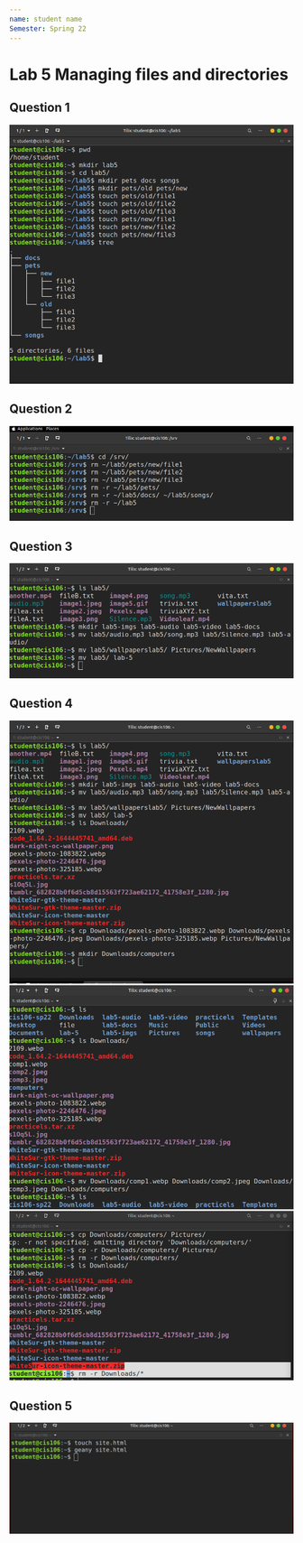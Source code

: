 ```yaml
---
name: student name
Semester: Spring 22
---
```


# Lab 5 Managing files and directories

## Question 1
![q1](q1.1.png)<br>

## Question 2
![q2](q2.1.png)<br>

## Question 3
![q3](q3.1.png)<br>

## Question 4
![q4](q4.1.png)<br>
![q4](q4.2.png)<br>
![q4](q4.3.png)<br>

## Question 5
![q5](q5.1.png)<br>